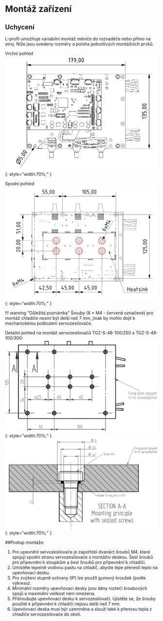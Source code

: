 # Montáž zařízení
## Uchycení
L-profil umožňuje variabilní montáž měniče do rozvaděče nebo přímo na stroj. Níže jsou uvedeny rozměry a poloha jednotlivých montážních prvků.   

Vrchní pohled
![TGZ-S-48-100/250 Mounting](../img/mounting1.png){: style="width:70%;" }   

Spodní pohled
![TGZ-S-48-100/250 Mounting](../img/mounting2.svg){: style="width:70%;" }

!!! warning "Důležitá poznámka"
	Šrouby (6 × M4 - červeně označené) pro montáž chladiče nesmí být delší než 7 mm, jinak by mohlo dojít k mechanickému poškození servozesilovače.
   
Detailní pohled na montáž servozesilovačů TGZ-S-48-100/250 a TGZ-S-48-100/300:
![TGZ-S-48-100/250 Mounting](../img/mounting3.png){: style="width:70%;" }
![TGZ-S-48-100/250 Mounting](../img/mounting4.png){: style="width:70%;" }


##Postup montáže:

1. Pro upevnění servozesilovače je zapotřebí dvanáct šroubů M4, které spojují spodní stranu servozesilovače s montážní deskou.
   Šest šroubů pro připevnění k sloupkům a šest šroubů pro připevnění k chladiči.
2. Umístěte tepelně vodivou pastu na chladič, abyste lépe přenesli teplo na upevňovací desku.
3. Pro zvýšení stupně ochrany (IP) lze použít gumový kroužek (podle výkresu).
4. Minimální rozměry upevňovací desky jsou dány roztečí šroubových spojů a maximální velikost není omezena.
5. Přišroubujte upevňovací desku k servozesilovači.
   Ujistěte se, že šrouby použité k připevnění k chladiči nejsou delší než 7 mm.
6. Upevňovací deska musí být uzemněna a slouží také k přenosu tepla z chladiče servozesilovače do okolí.